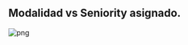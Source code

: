 ## Modalidad vs Seniority asignado.

![png](empleo_y_condiciones_de_trabajo_images/output_24_0.png)

<br/><br/>

